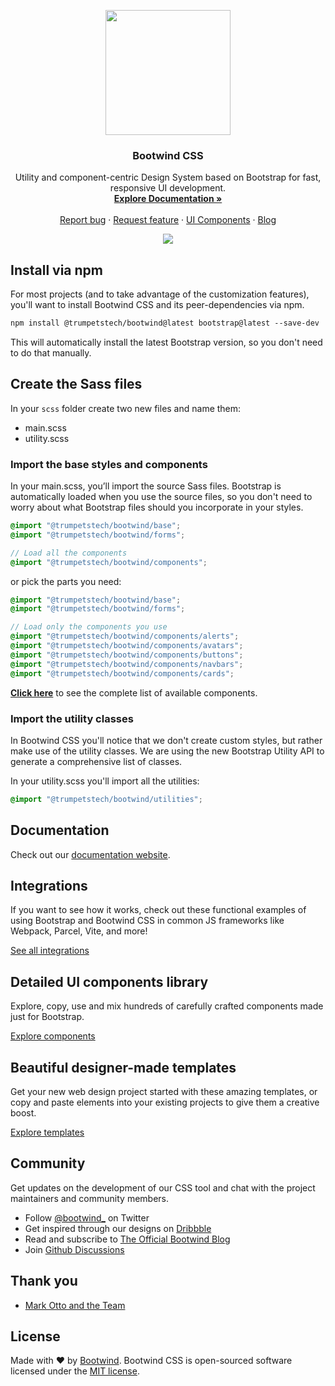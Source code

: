 <p align="center"><a href="https://bootwind.trumpetstech.com/start" target="_blank"><img src="https://bootwind.s3.eu-central-1.amazonaws.com/public/github/logo.png" width="200" height=""></a></p>

<h3 align="center">Bootwind CSS</h3>

<p align="center">
  Utility and component-centric Design System based on Bootstrap for fast, responsive UI development.
  <br>
  <a href="https://bootwind.trumpetstech.com/docs"><strong>Explore Documentation »</strong></a>
  <br>
  <br>
  <a href="https://github.com/trumpetstech/bootwind/issues/new?template=bug_report.md">Report bug</a>
  ·
  <a href="https://github.com/trumpetstech/bootwind/issues/new?template=feature_request.md">Request feature</a>
  ·
  <a href="https://bootwind.trumpetstech.com/components/">UI Components</a>
  ·
  <a href="https://bootwind.trumpetstech.com/blog/">Blog</a>
</p>

<p align="center"><a href="https://bootwind.trumpetstech.com/start" target="_blank"><img src="https://bootwind.s3.eu-central-1.amazonaws.com/public/github/products/css.png" ></a></p>

## Install via npm

For most projects (and to take advantage of the customization features), you'll want to install Bootwind CSS and its peer-dependencies via npm.

```txt
npm install @trumpetstech/bootwind@latest bootstrap@latest --save-dev
```

This will automatically install the latest Bootstrap version, so you don't need to do that manually.

## Create the Sass files

In your `scss` folder create two new files and name them:

- main.scss
- utility.scss

### Import the base styles and components

In your main.scss, you’ll import the source Sass files. Bootstrap is automatically loaded when you use the source files, so you don't need to worry about what Bootstrap files should you incorporate in your styles.

```scss
@import "@trumpetstech/bootwind/base";
@import "@trumpetstech/bootwind/forms";

// Load all the components
@import "@trumpetstech/bootwind/components";
```

or pick the parts you need:

```scss
@import "@trumpetstech/bootwind/base";
@import "@trumpetstech/bootwind/forms";

// Load only the components you use
@import "@trumpetstech/bootwind/components/alerts";
@import "@trumpetstech/bootwind/components/avatars";
@import "@trumpetstech/bootwind/components/buttons";
@import "@trumpetstech/bootwind/components/navbars";
@import "@trumpetstech/bootwind/components/cards";
```

[**Click here**](https://github.com/trumpetstech/bootwind/blob/master/scss/components/_index.scss) to see the complete list of available components.

### Import the utility classes

In Bootwind CSS you'll notice that we don't create custom styles, but rather make use of the utility classes. We are using the new Bootstrap Utility API to generate a comprehensive list of classes.

In your utility.scss you'll import all the utilities:

```scss
@import "@trumpetstech/bootwind/utilities";
```

## Documentation

Check out our [documentation website](https://bootwind.trumpetstech.com/docs?ref=github).

## Integrations

If you want to see how it works, check out these functional examples of using Bootstrap and Bootwind CSS in common JS frameworks like Webpack, Parcel, Vite, and more!

[See all integrations](https://github.com/trumpetstech/bootwind/tree/master/integrations)

## Detailed UI components library

Explore, copy, use and mix hundreds of carefully crafted components made just for Bootstrap.

[Explore components](https://bootwind.trumpetstech.com/components?ref=github)

## Beautiful designer-made templates

Get your new web design project started with these amazing templates, or copy and paste elements into your existing projects to give them a creative boost.

[Explore templates](https://bootwind.trumpetstech.com/templates?ref=github)

## Community

Get updates on the development of our CSS tool and chat with the project maintainers and community members.

- Follow [@bootwind_](https://twitter.com/intent/user?screen_name=bootwind_) on Twitter
- Get inspired through our designs on [Dribbble](https://dribbble.com/bootwind)
- Read and subscribe to [The Official Bootwind Blog](https://bootwind.trumpetstech.com/blog)
- Join [Github Discussions](https://github.com/trumpetstech/bootwind/discussions)

## Thank you

- [Mark Otto and the Team](https://github.com/twbs/bootstrap)

## License

Made with ❤️ by [Bootwind](https://bootwind.trumpetstech.com?ref=github). Bootwind CSS is open-sourced software licensed under the [MIT license](https://github.com/trumpetstech/bootwind/blob/master/LICENSE).
